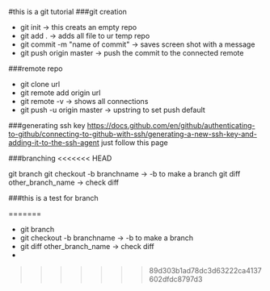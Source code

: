 #this is a git tutorial
###git creation
- git init -> this creats an empty repo
- git add . -> adds all file to ur temp repo
- git commit -m "name of commit" -> saves screen shot with a message
- git push origin master -> push the commit to the connected remote

###remote repo
- git clone url
- git remote add origin url
- git remote -v -> shows all connections
- git push -u origin master -> upstring to set push default


###generating ssh key
https://docs.github.com/en/github/authenticating-to-github/connecting-to-github-with-ssh/generating-a-new-ssh-key-and-adding-it-to-the-ssh-agent
just follow this page

###branching
<<<<<<< HEAD

git branch
git checkout -b branchname -> -b to make a branch
git diff other_branch_name -> check diff

###this is a test for branch


=======
- git branch
- git checkout -b branchname -> -b to make a branch
- git diff other_branch_name -> check diff
-
>>>>>>> 89d303b1ad78dc3d63222ca4137602dfdc8797d3

